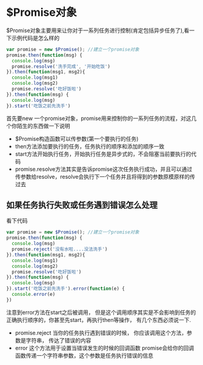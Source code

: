 # $Promise对象

$Promise对象主要用来让你对于一系列任务进行控制(肯定包括异步任务了),看一下示例代码是怎么样的

```javascript
var promise = new $Promise(); //建立一个promise对象
promise.then(function(msg) {
  console.log(msg)
  promise.resolve('洗手完成', '开始吃饭')
}).then(function(msg1, msg2){
  console.log(msg1)
  console.log(msg2)
  promise.resolve('吃好饭啦')
}).then(function(msg) {
  console.log(msg)
}).start('吃饭之前先洗手')
```

首先要new 一个promise对象，promise用来控制你的一系列任务的流程，对这几个你陌生的东西做一下说明

- $Promise构造函数可以传参数(第一个要执行的任务)
- then方法添加要执行的任务，任务执行的顺序和添加的顺序一致
- start方法开始执行任务，开始执行任务是异步式的，不会阻塞当前要执行的代码
- promise.resolve方法其实是告诉promise这次任务执行成功，并且可以通过传参数给resolve，resolve会执行下一个任务并且将得到的参数原模原样的传过去

## 如果任务执行失败或任务遇到错误怎么处理

看下代码

```javascript
var promise = new $Promise(); //建立一个promise对象
promise.then(function(msg) {
  console.log(msg)
  promise.reject('没有水啦....没法洗手')
}).then(function(msg1, msg2){
  console.log(msg1)
  console.log(msg2)
  promise.resolve('吃好饭啦')
}).then(function(msg) {
  console.log(msg)
}).start('吃饭之前先洗手').error(function(e) {
  console.error(e)
})
```

注意到error方法在start之后被调用， 但是这个调用顺序其实是不会影响到任务的正确执行顺序的，你甚至先start，再执行then等操作， 有几个东西必须说一下.

- promise.reject 当你的任务执行遇到错误的时候， 你应该调用这个方法，参数是字符串， 传达了错误的内容
- error 这个方法用于设置当错误发生的时候的回调函数 promise会给你的回调函数传递一个字符串参数，这个参数是任务执行错误的信息
